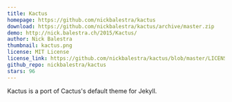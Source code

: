 ```yaml
---
title: Kactus
homepage: https://github.com/nickbalestra/kactus
download: https://github.com/nickbalestra/kactus/archive/master.zip
demo: http://nick.balestra.ch/2015/Kactus/
author: Nick Balestra
thumbnail: kactus.png
license: MIT License
license_link: https://github.com/nickbalestra/kactus/blob/master/LICENSE
github_repo: nickbalestra/kactus
stars: 96
---
```


Kactus is a port of Cactus's default theme for Jekyll.
